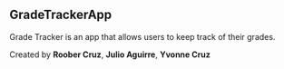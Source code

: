 ## GradeTrackerApp

Grade Tracker is an app that allows users to keep track of their grades.

Created by **Roober Cruz**, **Julio Aguirre**, **Yvonne Cruz**

